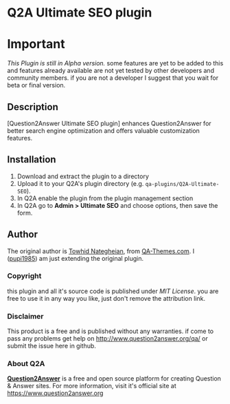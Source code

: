 # Q2A Ultimate SEO plugin

# Important
*This Plugin is still in Alpha version.* some features are yet to be added to this and features already available are not yet tested by other developers and community members.
if you are not a developer I suggest that you wait for beta or final version.

## Description
[Question2Answer Ultimate SEO plugin] enhances Question2Answer for better search engine optimization and offers valuable customization features.

## Installation
1. Download and extract the plugin to a directory
2. Upload it to your Q2A's plugin directory (e.g. `qa-plugins/Q2A-Ultimate-SEO`).
3. In Q2A enable the plugin from the plugin management section 
4. In Q2A go to **Admin > Ultimate SEO** and choose options, then save the form.

## Author
The original author is [Towhid Nategheian](http://TowhidN.com "Freelance Question2Answer Developer"), from [QA-Themes.com](http://QA-Themes.com "Question2Answer Themes and Plugins").
I ([pupi1985](https://www.question2answer.org/qa/user/pupi1985)) am just extending the original plugin.

### Copyright
this plugin and all it's source code is published under *MIT License*. you are free to use it in any way you like, just don't remove the attribution link.

### Disclaimer
This product is a free and is published without any warranties. if come to pass any problems get help on http://www.question2answer.org/qa/ or submit the issue here in github.

### About Q2A
**[Question2Answer](https://www.question2answer.org)**  is a free and open source platform for creating Question & Answer sites. For more information, visit it's official site at https://www.question2answer.org
